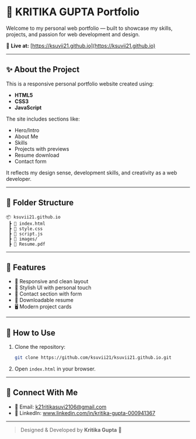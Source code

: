 # 💼 KRITIKA GUPTA Portfolio

Welcome to my personal web portfolio — built to showcase my skills, projects, and passion for web development and design.

🔗 **Live at:** [https://ksuvii21.github.io](https://ksuvii21.github.io)

---

## ✨ About the Project

This is a responsive personal portfolio website created using:
- **HTML5**
- **CSS3**
- **JavaScript**

The site includes sections like:
- Hero/Intro
- About Me
- Skills
- Projects with previews
- Resume download
- Contact form

It reflects my design sense, development skills, and creativity as a web developer.

---

## 📁 Folder Structure

```
📦 ksuvii21.github.io
 ┣ 📜 index.html
 ┣ 📜 style.css
 ┣ 📜 script.js
 ┣ 📁 images/
 ┣ 📄 Resume.pdf
```

---

## 📌 Features

- 🎯 Responsive and clean layout
- 🎨 Stylish UI with personal touch
- 📨 Contact section with form
- 📄 Downloadable resume
- 🖥️ Modern project cards

---

## 🚀 How to Use

1. Clone the repository:
   ```bash
   git clone https://github.com/ksuvii21/ksuvii21.github.io.git
   ```
2. Open `index.html` in your browser.

---

## 🔗 Connect With Me

- 📧 Email: k21ritikasuvi2106@gmail.com
- 💼 LinkedIn: www.linkedin.com/in/kritika-gupta-000941367

---

> Designed & Developed by **Kritika Gupta** 💖
